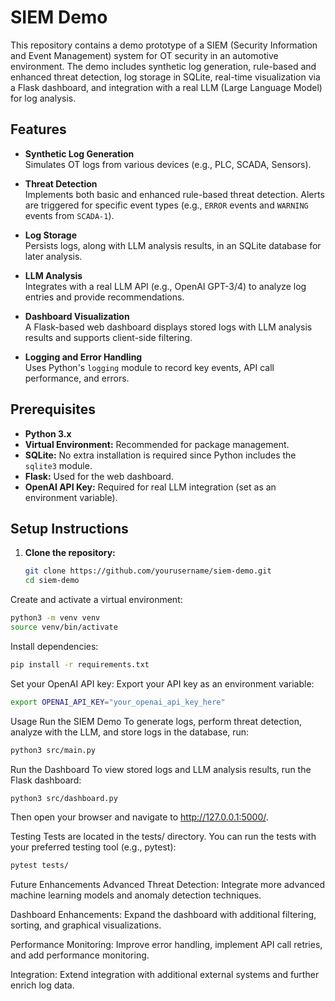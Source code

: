 # SIEM Demo

This repository contains a demo prototype of a SIEM (Security Information and Event Management) system for OT security in an automotive environment. The demo includes synthetic log generation, rule-based and enhanced threat detection, log storage in SQLite, real-time visualization via a Flask dashboard, and integration with a real LLM (Large Language Model) for log analysis.

## Features

- **Synthetic Log Generation**  
  Simulates OT logs from various devices (e.g., PLC, SCADA, Sensors).

- **Threat Detection**  
  Implements both basic and enhanced rule-based threat detection. Alerts are triggered for specific event types (e.g., `ERROR` events and `WARNING` events from `SCADA-1`).

- **Log Storage**  
  Persists logs, along with LLM analysis results, in an SQLite database for later analysis.

- **LLM Analysis**  
  Integrates with a real LLM API (e.g., OpenAI GPT-3/4) to analyze log entries and provide recommendations.

- **Dashboard Visualization**  
  A Flask-based web dashboard displays stored logs with LLM analysis results and supports client-side filtering.

- **Logging and Error Handling**  
  Uses Python's `logging` module to record key events, API call performance, and errors.

## Prerequisites

- **Python 3.x**
- **Virtual Environment:** Recommended for package management.
- **SQLite:** No extra installation is required since Python includes the `sqlite3` module.
- **Flask:** Used for the web dashboard.
- **OpenAI API Key:** Required for real LLM integration (set as an environment variable).

## Setup Instructions

1. **Clone the repository:**

   ```bash
   git clone https://github.com/yourusername/siem-demo.git
   cd siem-demo
   ```
Create and activate a virtual environment:

```bash
python3 -m venv venv
source venv/bin/activate
```
Install dependencies:

```bash
pip install -r requirements.txt
```
Set your OpenAI API key:
Export your API key as an environment variable:

```bash
export OPENAI_API_KEY="your_openai_api_key_here"
```
Usage
Run the SIEM Demo
To generate logs, perform threat detection, analyze with the LLM, and store logs in the database, run:

```bash
python3 src/main.py
```
Run the Dashboard
To view stored logs and LLM analysis results, run the Flask dashboard:

```bash
python3 src/dashboard.py
```
Then open your browser and navigate to http://127.0.0.1:5000/.

Testing
Tests are located in the tests/ directory. You can run the tests with your preferred testing tool (e.g., pytest):

```bash
pytest tests/
```
Future Enhancements
Advanced Threat Detection:
Integrate more advanced machine learning models and anomaly detection techniques.

Dashboard Enhancements:
Expand the dashboard with additional filtering, sorting, and graphical visualizations.

Performance Monitoring:
Improve error handling, implement API call retries, and add performance monitoring.

Integration:
Extend integration with additional external systems and further enrich log data.



